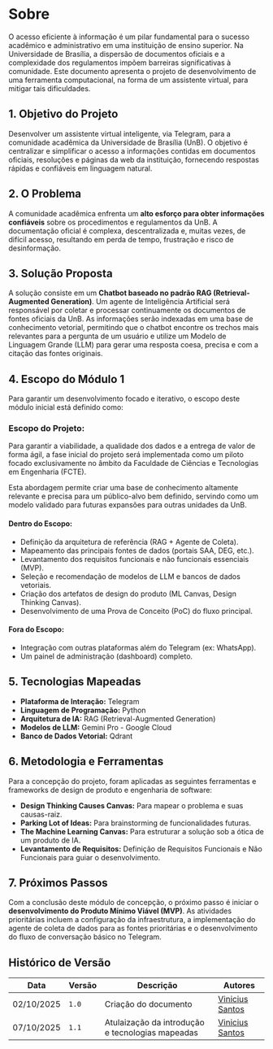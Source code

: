 # **Sobre**

O acesso eficiente à informação é um pilar fundamental para o sucesso acadêmico e administrativo em uma instituição de ensino superior. Na Universidade de Brasília, a dispersão de documentos oficiais e a complexidade dos regulamentos impõem barreiras significativas à comunidade. Este documento apresenta o projeto de desenvolvimento de uma ferramenta computacional, na forma de um assistente virtual, para mitigar tais dificuldades.

## **1. Objetivo do Projeto**

Desenvolver um assistente virtual inteligente, via Telegram, para a comunidade acadêmica da Universidade de Brasília (UnB). O objetivo é centralizar e simplificar o acesso a informações contidas em documentos oficiais, resoluções e páginas da web da instituição, fornecendo respostas rápidas e confiáveis em linguagem natural.

## **2. O Problema**

A comunidade acadêmica enfrenta um **alto esforço para obter informações confiáveis** sobre os procedimentos e regulamentos da UnB. A documentação oficial é complexa, descentralizada e, muitas vezes, de difícil acesso, resultando em perda de tempo, frustração e risco de desinformação.

## **3. Solução Proposta**

A solução consiste em um **Chatbot baseado no padrão RAG (Retrieval-Augmented Generation)**. Um agente de Inteligência Artificial será responsável por coletar e processar continuamente os documentos de fontes oficiais da UnB. As informações serão indexadas em uma base de conhecimento vetorial, permitindo que o chatbot encontre os trechos mais relevantes para a pergunta de um usuário e utilize um Modelo de Linguagem Grande (LLM) para gerar uma resposta coesa, precisa e com a citação das fontes originais.

## **4. Escopo do Módulo 1**

Para garantir um desenvolvimento focado e iterativo, o escopo deste módulo inicial está definido como:

### **Escopo do Projeto:**
Para garantir a viabilidade, a qualidade dos dados e a entrega de valor de forma ágil, a fase inicial do projeto será implementada como um piloto focado exclusivamente no âmbito da Faculdade de Ciências e Tecnologias em Engenharia (FCTE).

Esta abordagem permite criar uma base de conhecimento altamente relevante e precisa para um público-alvo bem definido, servindo como um modelo validado para futuras expansões para outras unidades da UnB.

#### **Dentro do Escopo:**
* Definição da arquitetura de referência (RAG + Agente de Coleta).
* Mapeamento das principais fontes de dados (portais SAA, DEG, etc.).
* Levantamento dos requisitos funcionais e não funcionais essenciais (MVP).
* Seleção e recomendação de modelos de LLM e bancos de dados vetoriais.
* Criação dos artefatos de design do produto (ML Canvas, Design Thinking Canvas).
* Desenvolvimento de uma Prova de Conceito (PoC) do fluxo principal.

#### **Fora do Escopo:**
* Integração com outras plataformas além do Telegram (ex: WhatsApp).
* Um painel de administração (dashboard) completo.

## **5. Tecnologias Mapeadas**

* **Plataforma de Interação:** Telegram
* **Linguagem de Programação:** Python
* **Arquitetura de IA:** RAG (Retrieval-Augmented Generation)
* **Modelos de LLM:** Gemini Pro - Google Cloud
* **Banco de Dados Vetorial:** Qdrant

## **6. Metodologia e Ferramentas**

Para a concepção do projeto, foram aplicadas as seguintes ferramentas e frameworks de design de produto e engenharia de software:

* **Design Thinking Causes Canvas:** Para mapear o problema e suas causas-raiz.
* **Parking Lot of Ideas:** Para brainstorming de funcionalidades futuras.
* **The Machine Learning Canvas:** Para estruturar a solução sob a ótica de um produto de IA.
* **Levantamento de Requisitos:** Definição de Requisitos Funcionais e Não Funcionais para guiar o desenvolvimento.

## **7. Próximos Passos**

Com a conclusão deste módulo de concepção, o próximo passo é iniciar o **desenvolvimento do Produto Mínimo Viável (MVP)**. As atividades prioritárias incluem a configuração da infraestrutura, a implementação do agente de coleta de dados para as fontes prioritárias e o desenvolvimento do fluxo de conversação básico no Telegram.


## Histórico de Versão

<div style="margin: 0 auto; width: fit-content;">

| Data       | Versão | Descrição            | Autores                                   |
|------------|--------|----------------------|-------------------------------------------|
| 02/10/2025 | `1.0`  | Criação do documento | [Vinicius Santos](https://github.com/ViniciussdeOliveira) |
| 07/10/2025 | `1.1`  | Atulaização da introdução e tecnologias mapeadas | [Vinicius Santos](https://github.com/ViniciussdeOliveira) |


</div>